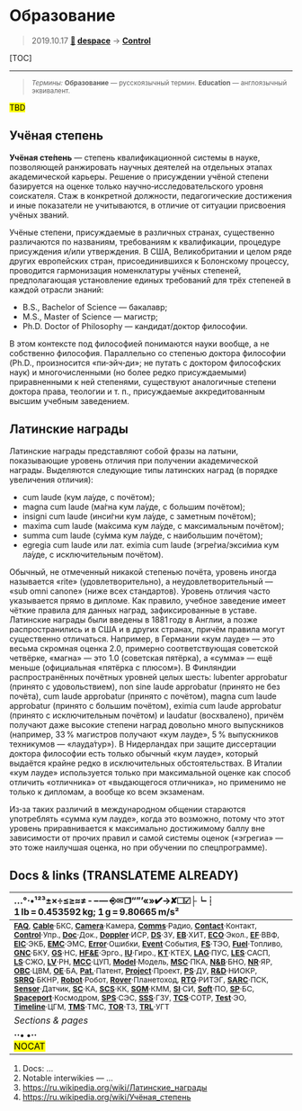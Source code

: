 # Образование
> 2019.10.17 **[🚀](../index/index.md) [despace](index.md)** → **[Control](control.md)**

[TOC]

---

> <small>*Термины:* **Образование** — русскоязычный термин. **Education** — англоязычный эквивалент.</small>

<mark>TBD</mark>



## Учёная степень
**Учёная сте́пень** — степень квалификационной системы в науке, позволяющей ранжировать научных деятелей на отдельных этапах академической карьеры. Решение о присуждении учёной степени базируется на оценке только научно‑исследовательского уровня соискателя. Стаж в конкретной должности, педагогические достижения и иные показатели не учитываются, в отличие от ситуации присвоения учёных званий.

Учёные степени, присуждаемые в различных странах, существенно различаются по названиям, требованиям к квалификации, процедуре присуждения и/или утверждения. В США, Великобритании и целом ряде других европейских стран, присоединившихся к Болонскому процессу, проводится гармонизация номенклатуры учёных степеней, предполагающая установление единых требований для трёх степеней в каждой отрасли знаний:

   - B.S., Bachelor of Science — бакалавр;
   - M.S., Master of Science — магистр;
   - Ph.D. Doctor of Philosophy — кандидат/доктор философии.

В этом контексте под философией понимаются науки вообще, а не собственно философия. Параллельно со степенью доктора философии (Ph.D., произносится «пи‑эйч‑ди»; не путать с доктором философских наук) и многочисленными (но более редко присуждаемыми) приравненными к ней степенями, существуют аналогичные степени доктора права, теологии и т. п., присуждаемые аккредитованным высшим учебным заведением.



## Латинские награды
Латинские награды представляют собой фразы на латыни, показывающие уровень отличия при получении академической награды. Выделяются следующие типы латинских наград (в порядке увеличения отличия):

   - cum laude (кум ла́уде, с почётом);
   - magna cum laude (ма́гна кум ла́уде, с большим почётом);
   - insigni cum laude (инси́гни кум ла́уде, с заметным почётом);
   - maxima cum laude (ма́ксима кум ла́уде, с максимальным почётом);
   - summa cum laude (су́мма кум ла́уде, с наибольшим почётом);
   - egregia cum laude или лат. eximia cum laude (эгре́гиа/экси́миа кум ла́уде, с исключительным почётом).

Обычный, не отмеченный никакой степенью почёта, уровень иногда называется «rite» (удовлетворительно), а неудовлетворительный — «sub omni canone» (ниже всех стандартов). Уровень отличия часто указывается прямо в дипломе. Как правило, учебное заведение имеет чёткие правила для данных наград, зафиксированные в уставе. Латинские награды были введены в 1881 году в Англии, а позже распространились и в США и в других странах, причём правила могут существенно отличаться. Например, в Германии «кум лауде» — это весьма скромная оценка 2.0, примерно соответствующая советской четвёрке, «магна» — это 1.0 (советская пятёрка), а «сумма» — ещё меньше (официальная «пятёрка с плюсом»). В Финляндии распространённых почётных уровней целых шесть: lubenter approbatur (принято с удовольствием), non sine laude approbatur (принято не без почёта), cum laude approbatur (принято с почётом), magna cum laude approbatur (принято с большим почётом), eximia cum laude approbatur (принято с исключительным почётом) и laudatur (восхвалено), причём получают даже высокие степени наград довольно много выпускников (например, 33 % магистров получают «кум лауде», 5 % выпускников техникумов — «лауда́тур»). В Нидерландах при защите диссертации доктора философии есть только обычный «кум лауде», который выдаётся крайне редко в исключительных обстоятельствах. В Италии «кум лауде» используется только при максимальной оценке как способ отличить «отличника» от «выдающегося отличника», но применимо не только к дипломам, а вообще ко всем экзаменам.

Из‑за таких различий в международном общении стараются употреблять «сумма кум лауде», когда это возможно, потому что этот уровень приравнивается к максимально достижимому баллу вне зависимости от прочих правил и самой системы оценок («эгрегиа» — это тоже наилучшая оценка, но при обучении по спецпрограмме).



<p style="page-break-after:always"> </p>

## Docs & links (TRANSLATEME ALREADY)
|…°·•¹²³±×÷≤≥≈≠ ‑ −— ⎆✉ ❐“”’«»✔→✘☐☑├┕┆ 1 lb = 0.453592 kg; 1 g = 9.80665 m/s²|
|:--|
|<small>**[FAQ](faq.md)**, **[Cable](cable.md)**·БКС, **[Camera](cam.md)**·Камера, **[Comms](comms.md)**·Радио, **[Contact](contact.md)**·Контакт, **[Control](control.md)**·Упр., **[Doc](doc.md)**·Док., **[Doppler](doppler.md)**·ИСР, **[DS](ds.md)**·ЗУ, **[EB](eb.md)**·ХИТ, **[ECO](ecology.md)**·Экол., **[EF](ef.md)**·ВВФ, **[ElC](elc.md)**·ЭКБ, **[EMC](emc.md)**·ЭМС, **[Error](error.md)**·Ошибки, **[Event](event.md)**·События, **[FS](fs.md)**·ТЭО, **[Fuel](fuel.md)**·Топливо, **[GNC](gnc.md)**·БКУ, **[GS](scs.md)**·НС, **[HF&E](hfe.md)**·Эрго., **[IU](iu.md)**·Гиро., **[KT](kt.md)**·КТЕХ, **[LAG](lag.md)**·ПУC, **[LES](les.md)**·САСП, **[LS](ls.md)**·СЖО, **[LV](lv.md)**·РН, **[MCC](mcc.md)**·ЦУП, **[Model](model.md)**·Модель, **[MSC](sc.md)**·ПКА, **[N&B](nnb.md)**·БНО, **[NR](nr.md)**·ЯР, **[OBC](obc.md)**·ЦВМ, **[OE](oe.md)**·БА, **[Pat.](патент.md)**·Патент, **[Project](project.md)**·Проект, **[PS](ps.md)**·ДУ, **[R&D](rnd.md)**·НИОКР, **[SRRQ](srrq.md)**·БКНР, **[Robot](robotics.md)**·Робот, **[Rover](rover.md)**·Планетоход, **[RTG](rtg.md)**·РИТЭГ, **[SARC](sarc.md)**·ПСК, **[Sensor](sensor.md)**·Датчик, **[SC](sc.md)**·КА, **[SCS](scs.md)**·КК, **[SGM](sgm.md)**·КММ, **[SI](si.md)**·СИ, **[Soft](soft.md)**·ПО, **[SP](sp.md)**·БС, **[Spaceport](spaceport.md)**·Космодром, **[SPS](sps.md)**·СЭС, **[SSS](sss.md)**·ГЗУ, **[TCS](tcs.md)**·СОТР, **[Test](test.md)**·ЭО, **[Timeline](timeline.md)**·ЦГМ, **[TMS](tms.md)**·ТМС, **[TOR](tor.md)**·ТЗ, **[TRL](trl.md)**·УГТ</small>|
|*Sections & pages*|
|**··• [](.md) •··**<br> <mark>NOCAT</mark>|

   1. Docs: …
   1. Notable interwikies — …
   1. <https://ru.wikipedia.org/wiki/Латинские_награды>
   1. <https://ru.wikipedia.org/wiki/Учёная_степень>
